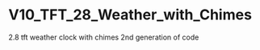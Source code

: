 V10_TFT_28_Weather_with_Chimes
==============================

2.8 tft weather clock with chimes 2nd generation of code
